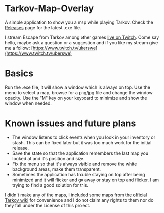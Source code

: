 # Tarkov-Map-Overlay

A simple application to show you a map while playing Tarkov. Check the [Releases](https://github.com/UberSwe/Tarkov-Map-Overlay/releases) page for the latest .exe file.

I stream Escape from Tarkov among other games [live on Twitch](https://www.twitch.tv/uberswe). Come say hello, maybe ask a question or a suggestion and if you like my stream give me a follow: [https://www.twitch.tv/uberswe](https://www.twitch.tv/uberswe) 

# Basics

Run the .exe file, it will show a window which is always on top. Use the menu to select a map, browse for a png/jpg file and change the window opacity. Use the "M" key on your keyboard to minimize and show the window when needed.

# Known issues and future plans

 - The window listens to click events when you look in your inventory or stash. This can be fixed later but it was too much work for the initial release.
 - Save the state so that the application remembers the last map you looked at and it's position and size.
 - Fix the menu so that it's always visible and remove the white background areas, make them transparent.
 - Sometimes the application has trouble staying on top after being minimized and it will flicker and go away or stay on top and flicker. I am trying to find a good solution for this.
 
 I didn't make any of the maps, I included some maps from [the official Tarkov wiki](https://escapefromtarkov.gamepedia.com/Escape_from_Tarkov_Wiki) for convenience and I do not claim any rights to them nor do they fall under the License of this project.
